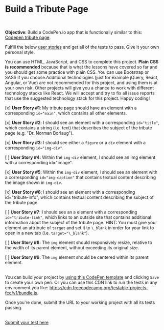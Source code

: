 # Build a Tribute Page

<br>

**Objective**: Build a CodePen.io app that is functionally similar to this: [Codepen tribute page](https://codepen.io/freeCodeCamp/full/zNqgVx).
<br>

Fulfill the below [user stories](https://en.wikipedia.org/wiki/User_story) and get all of the tests to pass. Give it your own personal style.
<br>

You can use HTML, JavaScript, and CSS to complete this project. **Plain CSS is recommended** because that is what the lessons have covered so far and you should get some practice with plain CSS. You can use Bootstrap or SASS if you choose.Additional technologies (just for example jQuery, React, Angular, or Vue) are not recommended for this project, and using them is at your own risk. Other projects will give you a chance to work with different technology stacks like React. We will accept and try to fix all issue reports that use the suggested technology stack for this project. Happy coding!

[x] **User Story #1**: My tribute page should have an element with a corresponding `id="main"`, which contains all other elements.
<br>

[x] **User Story #2**: I should see an element with a corresponding `id="title"`, which contains a string (i.e. text) that describes the subject of the tribute page (e.g. "Dr. Norman Borlaug").

[x] **User Story #3**: I should see either a `figure` or a `div` element with a corresponding `id="img-div"`.
<br>

[ ] **User Story #4**: Within the `img-div` element, I should see an img element with a corresponding id="image".
<br>

[x] **User Story #5**: Within the `img-div` element, I should see an element with a corresponding `id="img-caption"` that contains textual content describing the image shown in `img-div`.
<br>

[x] **User Story #6**: I should see an element with a corresponding id="tribute-info", which contains textual content describing the subject of the tribute page.
<br>

[ ] **User Story #7**: I should see an a element with a corresponding `id="tribute-link"`, which links to an outside site that contains additional information about the subject of the tribute page. HINT: You must give your element an attribute of `target` and set it to `\_blank` in order for your link to open in a new tab (i.e. `target="\_blank"`).
<br>

[ ] **User Story #8**: The `img` element should responsively resize, relative to the width of its parent element, without exceeding its original size.
<br>

[ ] **User Story #9**: The `img` element should be centered within its parent element.
<br>
<br>

You can build your project by [using this CodePen template](https://codepen.io/pen?template=MJjpwO) and clicking `Save` to create your own pen. Or you can use this CDN link to run the tests in any environment you like: https://cdn.freecodecamp.org/testable-projects-fcc/v1/bundle.js.
<br>

Once you're done, submit the URL to your working project with all its tests passing.
<br>
<br>

[Submit your test here](https://www.freecodecamp.org/learn/responsive-web-design/responsive-web-design-projects/build-a-tribute-page)
